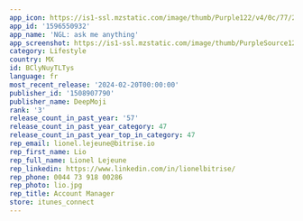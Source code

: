 ```yaml
---
app_icon: https://is1-ssl.mzstatic.com/image/thumb/Purple122/v4/0c/77/23/0c772390-a23c-63f8-7a29-69afb945aef7/AppIcon-0-0-1x_U007emarketing-0-2-0-85-220.jpeg/1024x1024bb.png
app_id: '1596550932'
app_name: 'NGL: ask me anything'
app_screenshot: https://is1-ssl.mzstatic.com/image/thumb/PurpleSource126/v4/13/cf/58/13cf5899-ccf9-dda9-426c-831a68f35141/4c9e53b0-7dbe-43df-9f10-34b31effa431_6.5in_screenshot_1.jpg/1242x2688bb.png
category: Lifestyle
country: MX
id: BClyNuyTLTys
language: fr
most_recent_release: '2024-02-20T00:00:00'
publisher_id: '1508907790'
publisher_name: DeepMoji
rank: '3'
release_count_in_past_year: '57'
release_count_in_past_year_category: 47
release_count_in_past_year_top_in_category: 47
rep_email: lionel.lejeune@bitrise.io
rep_first_name: Lio
rep_full_name: Lionel Lejeune
rep_linkedin: https://www.linkedin.com/in/lionelbitrise/
rep_phone: 0044 73 918 00286
rep_photo: lio.jpg
rep_title: Account Manager
store: itunes_connect
---
```

